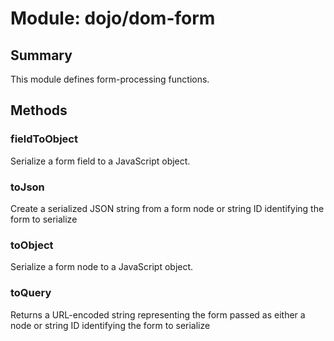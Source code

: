 # Module: dojo/dom-form

## Summary

This module defines form-processing functions.
## Methods

### fieldToObject
Serialize a form field to a JavaScript object.

### toJson
Create a serialized JSON string from a form node or string
ID identifying the form to serialize

### toObject
Serialize a form node to a JavaScript object.

### toQuery
Returns a URL-encoded string representing the form passed as either a
node or string ID identifying the form to serialize

